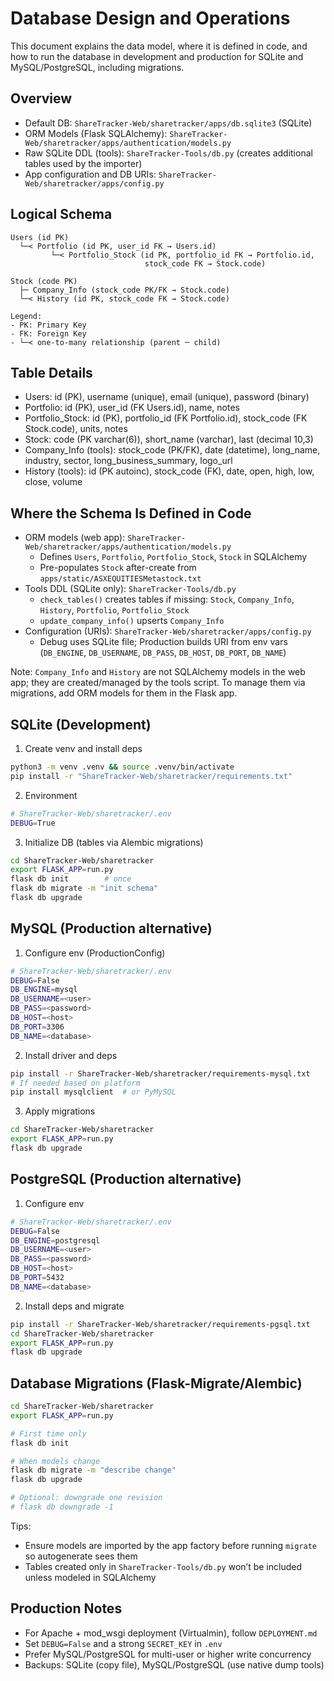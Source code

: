 # Database Design and Operations

This document explains the data model, where it is defined in code, and how to run the database in development and production for SQLite and MySQL/PostgreSQL, including migrations.

## Overview
- Default DB: `ShareTracker-Web/sharetracker/apps/db.sqlite3` (SQLite)
- ORM Models (Flask SQLAlchemy): `ShareTracker-Web/sharetracker/apps/authentication/models.py`
- Raw SQLite DDL (tools): `ShareTracker-Tools/db.py` (creates additional tables used by the importer)
- App configuration and DB URIs: `ShareTracker-Web/sharetracker/apps/config.py`

## Logical Schema

```text
Users (id PK)
  └─< Portfolio (id PK, user_id FK → Users.id)
         └─< Portfolio_Stock (id PK, portfolio_id FK → Portfolio.id,
                              stock_code FK → Stock.code)

Stock (code PK)
  ├─ Company_Info (stock_code PK/FK → Stock.code)
  └─< History (id PK, stock_code FK → Stock.code)

Legend:
- PK: Primary Key
- FK: Foreign Key
- └─< one-to-many relationship (parent ─ child)
```

## Table Details
- Users: id (PK), username (unique), email (unique), password (binary)
- Portfolio: id (PK), user_id (FK Users.id), name, notes
- Portfolio_Stock: id (PK), portfolio_id (FK Portfolio.id), stock_code (FK Stock.code), units, notes
- Stock: code (PK varchar(6)), short_name (varchar), last (decimal 10,3)
- Company_Info (tools): stock_code (PK/FK), date (datetime), long_name, industry, sector, long_business_summary, logo_url
- History (tools): id (PK autoinc), stock_code (FK), date, open, high, low, close, volume

## Where the Schema Is Defined in Code
- ORM models (web app): `ShareTracker-Web/sharetracker/apps/authentication/models.py`
  - Defines `Users`, `Portfolio`, `Portfolio_Stock`, `Stock` in SQLAlchemy
  - Pre-populates `Stock` after-create from `apps/static/ASXEQUITIESMetastock.txt`
- Tools DDL (SQLite only): `ShareTracker-Tools/db.py`
  - `check_tables()` creates tables if missing: `Stock`, `Company_Info`, `History`, `Portfolio`, `Portfolio_Stock`
  - `update_company_info()` upserts `Company_Info`
- Configuration (URIs): `ShareTracker-Web/sharetracker/apps/config.py`
  - Debug uses SQLite file; Production builds URI from env vars (`DB_ENGINE`, `DB_USERNAME`, `DB_PASS`, `DB_HOST`, `DB_PORT`, `DB_NAME`)

Note: `Company_Info` and `History` are not SQLAlchemy models in the web app; they are created/managed by the tools script. To manage them via migrations, add ORM models for them in the Flask app.

## SQLite (Development)
1) Create venv and install deps
```bash
python3 -m venv .venv && source .venv/bin/activate
pip install -r "ShareTracker-Web/sharetracker/requirements.txt"
```
2) Environment
```bash
# ShareTracker-Web/sharetracker/.env
DEBUG=True
```
3) Initialize DB (tables via Alembic migrations)
```bash
cd ShareTracker-Web/sharetracker
export FLASK_APP=run.py
flask db init        # once
flask db migrate -m "init schema"
flask db upgrade
```

## MySQL (Production alternative)
1) Configure env (ProductionConfig)
```bash
# ShareTracker-Web/sharetracker/.env
DEBUG=False
DB_ENGINE=mysql
DB_USERNAME=<user>
DB_PASS=<password>
DB_HOST=<host>
DB_PORT=3306
DB_NAME=<database>
```
2) Install driver and deps
```bash
pip install -r ShareTracker-Web/sharetracker/requirements-mysql.txt
# If needed based on platform
pip install mysqlclient  # or PyMySQL
```
3) Apply migrations
```bash
cd ShareTracker-Web/sharetracker
export FLASK_APP=run.py
flask db upgrade
```

## PostgreSQL (Production alternative)
1) Configure env
```bash
# ShareTracker-Web/sharetracker/.env
DEBUG=False
DB_ENGINE=postgresql
DB_USERNAME=<user>
DB_PASS=<password>
DB_HOST=<host>
DB_PORT=5432
DB_NAME=<database>
```
2) Install deps and migrate
```bash
pip install -r ShareTracker-Web/sharetracker/requirements-pgsql.txt
cd ShareTracker-Web/sharetracker
export FLASK_APP=run.py
flask db upgrade
```

## Database Migrations (Flask-Migrate/Alembic)
```bash
cd ShareTracker-Web/sharetracker
export FLASK_APP=run.py

# First time only
flask db init

# When models change
flask db migrate -m "describe change"
flask db upgrade

# Optional: downgrade one revision
# flask db downgrade -1
```
Tips:
- Ensure models are imported by the app factory before running `migrate` so autogenerate sees them
- Tables created only in `ShareTracker-Tools/db.py` won’t be included unless modeled in SQLAlchemy

## Production Notes
- For Apache + mod_wsgi deployment (Virtualmin), follow `DEPLOYMENT.md`
- Set `DEBUG=False` and a strong `SECRET_KEY` in `.env`
- Prefer MySQL/PostgreSQL for multi-user or higher write concurrency
- Backups: SQLite (copy file), MySQL/PostgreSQL (use native dump tools)
